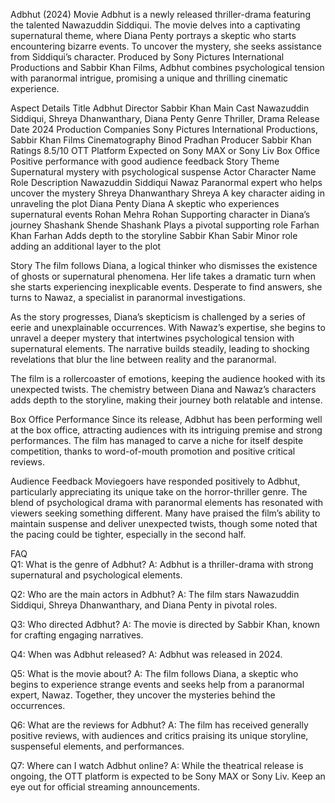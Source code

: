 
Adbhut (2024) Movie
Adbhut is a newly released thriller-drama featuring the talented Nawazuddin Siddiqui. The movie delves into a captivating supernatural theme, where Diana Penty portrays a skeptic who starts encountering bizarre events. To uncover the mystery, she seeks assistance from Siddiqui’s character. Produced by Sony Pictures International Productions and Sabbir Khan Films, Adbhut combines psychological tension with paranormal intrigue, promising a unique and thrilling cinematic experience.


Aspect	Details
Title	Adbhut
Director	Sabbir Khan
Main Cast	Nawazuddin Siddiqui, Shreya Dhanwanthary, Diana Penty
Genre	Thriller, Drama
Release Date	2024
Production Companies	Sony Pictures International Productions, Sabbir Khan Films
Cinematography	Binod Pradhan
Producer	Sabbir Khan
Ratings	8.5/10
OTT Platform	Expected on Sony MAX or Sony Liv
Box Office	Positive performance with good audience feedback
Story Theme	Supernatural mystery with psychological suspense
Actor	Character Name	Role Description
Nawazuddin Siddiqui	Nawaz	Paranormal expert who helps uncover the mystery
Shreya Dhanwanthary	Shreya	A key character aiding in unraveling the plot
Diana Penty	Diana	A skeptic who experiences supernatural events
Rohan Mehra	Rohan	Supporting character in Diana’s journey
Shashank Shende	Shashank	Plays a pivotal supporting role
Farhan Khan	Farhan	Adds depth to the storyline
Sabbir Khan	Sabir	Minor role adding an additional layer to the plot

Story
The film follows Diana, a logical thinker who dismisses the existence of ghosts or supernatural phenomena. Her life takes a dramatic turn when she starts experiencing inexplicable events. Desperate to find answers, she turns to Nawaz, a specialist in paranormal investigations.

As the story progresses, Diana’s skepticism is challenged by a series of eerie and unexplainable occurrences. With Nawaz’s expertise, she begins to unravel a deeper mystery that intertwines psychological tension with supernatural elements. The narrative builds steadily, leading to shocking revelations that blur the line between reality and the paranormal.


The film is a rollercoaster of emotions, keeping the audience hooked with its unexpected twists. The chemistry between Diana and Nawaz’s characters adds depth to the storyline, making their journey both relatable and intense.

Box Office Performance
Since its release, Adbhut has been performing well at the box office, attracting audiences with its intriguing premise and strong performances. The film has managed to carve a niche for itself despite competition, thanks to word-of-mouth promotion and positive critical reviews.

Audience Feedback
Moviegoers have responded positively to Adbhut, particularly appreciating its unique take on the horror-thriller genre. The blend of psychological drama with paranormal elements has resonated with viewers seeking something different. Many have praised the film’s ability to maintain suspense and deliver unexpected twists, though some noted that the pacing could be tighter, especially in the second half.

FAQ  
Q1: What is the genre of Adbhut?
A: Adbhut is a thriller-drama with strong supernatural and psychological elements.

Q2: Who are the main actors in Adbhut?
A: The film stars Nawazuddin Siddiqui, Shreya Dhanwanthary, and Diana Penty in pivotal roles.

Q3: Who directed Adbhut?
A: The movie is directed by Sabbir Khan, known for crafting engaging narratives.

Q4: When was Adbhut released?
A: Adbhut was released in 2024.

Q5: What is the movie about?
A: The film follows Diana, a skeptic who begins to experience strange events and seeks help from a paranormal expert, Nawaz. Together, they uncover the mysteries behind the occurrences.

Q6: What are the reviews for Adbhut?
A: The film has received generally positive reviews, with audiences and critics praising its unique storyline, suspenseful elements, and performances.


Q7: Where can I watch Adbhut online?
A: While the theatrical release is ongoing, the OTT platform is expected to be Sony MAX or Sony Liv. Keep an eye out for official streaming announcements.
